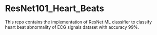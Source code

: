 # ResNet101_Heart_Beats
This repo contains the implementation of ResNet ML classifier to classify heart beat abnormality of ECG signals dataset with accuracy 99%.

